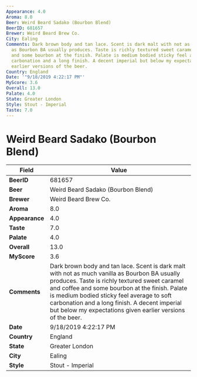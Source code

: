 ```yaml
---
Appearance: 4.0
Aroma: 8.0
Beer: Weird Beard Sadako (Bourbon Blend)
BeerID: 681657
Brewer: Weird Beard Brew Co.
City: Ealing
Comments: Dark brown body and tan lace. Scent is dark malt with not as much vanilla
  as Bourbon BA usually produces. Taste is richly textured sweet caramel and coffee
  and some bourbon at the finish. Palate is medium bodied sticky feel average to soft
  carbonation and a long finish. A decent imperial but below my expectations given
  earlier versions of the beer.
Country: England
Date: '"9/18/2019 4:22:17 PM"'
MyScore: 3.6
Overall: 13.0
Palate: 4.0
State: Greater London
Style: Stout - Imperial
Taste: 7.0
---
```


# Weird Beard Sadako (Bourbon Blend)

| Field         | Value |
|---------------|-------|
| **BeerID** | 681657 |
| **Beer** | Weird Beard Sadako (Bourbon Blend) |
| **Brewer** | Weird Beard Brew Co. |
| **Aroma** | 8.0 |
| **Appearance** | 4.0 |
| **Taste** | 7.0 |
| **Palate** | 4.0 |
| **Overall** | 13.0 |
| **MyScore** | 3.6 |
| **Comments** | Dark brown body and tan lace. Scent is dark malt with not as much vanilla as Bourbon BA usually produces. Taste is richly textured sweet caramel and coffee and some bourbon at the finish. Palate is medium bodied sticky feel average to soft carbonation and a long finish. A decent imperial but below my expectations given earlier versions of the beer. |
| **Date** | 9/18/2019 4:22:17 PM |
| **Country** | England |
| **State** | Greater London |
| **City** | Ealing |
| **Style** | Stout - Imperial |
